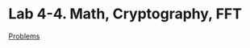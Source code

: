 # Lab 4-4. Math, Cryptography, FFT

[Problems](https://codeforces.com/group/CYMPFXi8zA/contest/279284/problems)
